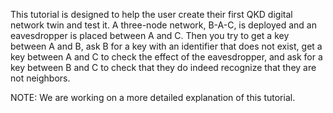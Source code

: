 This tutorial is designed to help the user create their first QKD digital network twin and test it. A three-node network, B-A-C, is deployed and an eavesdropper is placed between A and C. Then you try to get a key between A and B, ask B for a key with an identifier that does not exist, get a key between A and C to check the effect of the eavesdropper, and ask for a key between B and C to check that they do indeed recognize that they are not neighbors. 

NOTE: We are working on a more detailed explanation of this tutorial.